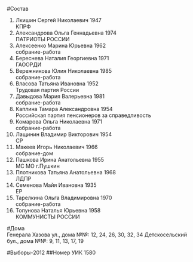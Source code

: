 #Состав
1. Лкишин Сергей Николаевич 1947   
    КПРФ
2. Александрова Ольга Геннадьевна 1974   
    ПАТРИОТЫ РОССИИ
3. Алексеенко Марина Юрьевна 1962   
    собрание-работа
4. Береснева Наталия Георгиевна 1971   
    ГАООРДИ
5. Вережникова Юлия Николаевна 1985   
    собрание-работа
6. Власова Татьяна Ивановна 1952   
    Трудовая партия России
7. Давыдова Мария Валерьевна 1981   
    собрание-работа
8. Каплина Тамара Александровна 1954   
    Российская партия пенсионеров за справедливость
9. Комарова Ольга Николаевна 1971   
    собрание-работа
10. Лащинин Владимир Викторович 1954   
    СР
11. Макеев Игорь Николаевич 1966   
    собрание-дом
12. Пашкова Ирина Анатольевна 1955   
    МС МО г.Пушкин
13. Плотникова Татьяна Анатольевна 1968   
    ЛДПР
14. Семенова Майя Ивановна 1935   
    ЕР
15. Тарелкина Ольга Владимировна 1970   
    собрание-работа
16. Топунова Наталья Юрьевна 1958   
    КОММУНИСТЫ РОССИИ

#Дома  
Генерала Хазова ул., дома №№: 12, 24, 26, 30, 32, 34 Детскосельский бул., дома №№: 9, 11, 13, 17, 19

#Выборы-2012
##Номер УИК
1580
